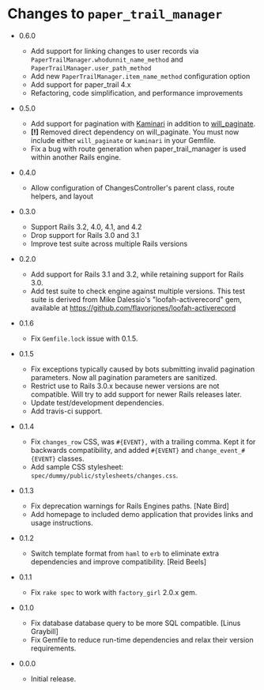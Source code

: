 Changes to `paper_trail_manager`
================================

* 0.6.0
    * Add support for linking changes to user records via `PaperTrailManager.whodunnit_name_method` and `PaperTrailManager.user_path_method`
    * Add new `PaperTrailManager.item_name_method` configuration option
    * Add support for paper_trail 4.x
    * Refactoring, code simplification, and performance improvements

* 0.5.0
    * Add support for pagination with [Kaminari](https://github.com/amatsuda/kaminari) in addition to [will_paginate](https://github.com/mislav/will_paginate).
    * **[!]** Removed direct dependency on will_paginate. You must now include either `will_paginate` or `kaminari` in your Gemfile.
    * Fix a bug with route generation when paper_trail_manager is used within another Rails engine.

* 0.4.0
    * Allow configuration of ChangesController's parent class, route helpers, and layout

* 0.3.0
    * Support Rails 3.2, 4.0, 4.1, and 4.2
    * Drop support for Rails 3.0 and 3.1
    * Improve test suite across multiple Rails versions

* 0.2.0
    * Add support for Rails 3.1 and 3.2, while retaining support for Rails 3.0.
    * Add test suite to check engine against multiple versions. This test suite is derived from Mike Dalessio's "loofah-activerecord" gem, available at https://github.com/flavorjones/loofah-activerecord

* 0.1.6
    * Fix `Gemfile.lock` issue with 0.1.5.

* 0.1.5
    * Fix exceptions typically caused by bots submitting invalid pagination parameters. Now all pagination parameters are sanitized.
    * Restrict use to Rails 3.0.x because newer versions are not compatible. Will try to add support for newer Rails releases later.
    * Update test/development dependencies.
    * Add travis-ci support.

* 0.1.4
    * Fix `changes_row` CSS, was `#{EVENT},` with a trailing comma. Kept it for backwards compatibility, and added `#{EVENT}` and `change_event_#{EVENT}` classes.
    * Add sample CSS stylesheet: `spec/dummy/public/stylesheets/changes.css`.


* 0.1.3
    * Fix deprecation warnings for Rails Engines paths. [Nate Bird]
    * Add homepage to included demo application that provides links and usage instructions.

* 0.1.2
    * Switch template format from `haml` to `erb` to eliminate extra dependencies and improve compatibility. [Reid Beels]

* 0.1.1
    * Fix `rake spec` to work with `factory_girl` 2.0.x gem.

* 0.1.0
    * Fix database database query to be more SQL compatible. [Linus Graybill]
    * Fix Gemfile to reduce run-time dependencies and relax their version requirements.

* 0.0.0
    * Initial release.
